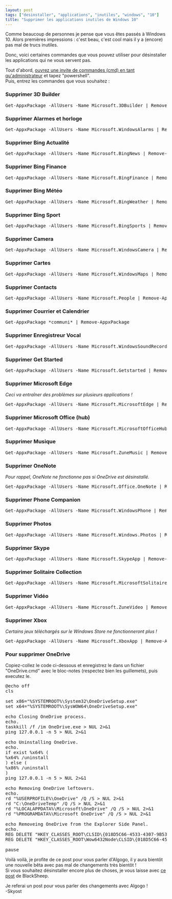 ```yaml
---
layout: post
tags: ["desinstaller", "applications", "inutiles", "windows", "10"]
title: "Supprimer les applications inutiles de Windows 10"
---
```


Comme beaucoup de personnes je pense que vous êtes passés à Windows 10. Alors premières impressions : c'est beau, c'est cool mais il y a (encore) pas mal de trucs inutiles.

Donc, voici certaines commandes que vous pouvez utiliser pour désinstaller les applications qui ne vous servent pas.

Tout d'abord, [ouvrez une invite de commandes (cmd) en tant qu'administrateur](https://i.imgur.com/b7jdIkQ.png) et tapez "powershell".
<br />Puis, entrez les commandes que vous souhaitez :

### Supprimer 3D Builder
<pre>Get-AppxPackage -AllUsers -Name Microsoft.3DBuilder | Remove-AppxPackage</pre>

### Supprimer Alarmes et horloge
<pre>Get-AppxPackage -AllUsers -Name Microsoft.WindowsAlarms | Remove-AppxPackage</pre>

### Supprimer Bing Actualité
<pre>Get-AppxPackage -AllUsers -Name Microsoft.BingNews | Remove-AppxPackage</pre>

### Supprimer Bing Finance
<pre>Get-AppxPackage -AllUsers -Name Microsoft.BingFinance | Remove-AppxPackage</pre>

### Supprimer Bing Météo
<pre>Get-AppxPackage -AllUsers -Name Microsoft.BingWeather | Remove-AppxPackage</pre>

### Supprimer Bing Sport
<pre>Get-AppxPackage -AllUsers -Name Microsoft.BingSports | Remove-AppxPackage</pre>

### Supprimer Camera
<pre>Get-AppxPackage -AllUsers -Name Microsoft.WindowsCamera | Remove-AppxPackage</pre>

### Supprimer Cartes
<pre>Get-AppxPackage -AllUsers -Name Microsoft.WindowsMaps | Remove-AppxPackage</pre>

### Supprimer Contacts
<pre>Get-AppxPackage -AllUsers -Name Microsoft.People | Remove-AppxPackage</pre>

### Supprimer Courrier et Calendrier
<pre>Get-AppxPackage *communi* | Remove-AppxPackage</pre>

### Supprimer Enregistreur Vocal
<pre>Get-AppxPackage -AllUsers -Name Microsoft.WindowsSoundRecorder | Remove-AppxPackage</pre>

### Supprimer Get Started
<pre>Get-AppxPackage -AllUsers -Name Microsoft.Getstarted | Remove-AppxPackage</pre>

### Supprimer Microsoft Edge
*Ceci va entraîner des problèmes sur plusieurs applications !*
<pre>Get-AppxPackage -AllUsers -Name Microsoft.MicrosoftEdge | Remove-AppxPackage</pre>

### Supprimer Microsoft Office (hub)
<pre>Get-AppxPackage -AllUsers -Name Microsoft.MicrosoftOfficeHub | Remove-AppxPackage</pre>

### Supprimer Musique
<pre>Get-AppxPackage -AllUsers -Name Microsoft.ZuneMusic | Remove-AppxPackage</pre>

### Supprimer OneNote
*Pour rappel, OneNote ne fonctionne pas si OneDrive est désinstallé.*
<pre>Get-AppxPackage -AllUsers -Name Microsoft.Office.OneNote | Remove-AppxPackage</pre>

### Supprimer Phone Companion
<pre>Get-AppxPackage -AllUsers -Name Microsoft.WindowsPhone | Remove-AppxPackage</pre>

### Supprimer Photos
<pre>Get-AppxPackage -AllUsers -Name Microsoft.Windows.Photos | Remove-AppxPackage</pre>

### Supprimer Skype
<pre>Get-AppxPackage -AllUsers -Name Microsoft.SkypeApp | Remove-AppxPackage</pre>

### Supprimer Solitaire Collection
<pre>Get-AppxPackage -AllUsers -Name Microsoft.MicrosoftSolitaireCollection | Remove-AppxPackage</pre>

### Supprimer Vidéo
<pre>Get-AppxPackage -AllUsers -Name Microsoft.ZuneVideo | Remove-AppxPackage</pre>

### Supprimer Xbox
*Certains jeux téléchargés sur le Windows Store ne fonctionneront plus !*
<pre>Get-AppxPackage -AllUsers -Name Microsoft.XboxApp | Remove-AppxPackage</pre>

### Pour supprimer OneDrive
Copiez-collez le code ci-dessous et enregistrez le dans un fichier "OneDrive.cmd" avec le bloc-notes (respectez bien les guillemets), puis executez le.
<pre>@echo off
cls

set x86="%SYSTEMROOT%\System32\OneDriveSetup.exe"
set x64="%SYSTEMROOT%\SysWOW64\OneDriveSetup.exe"

echo Closing OneDrive process.
echo.
taskkill /f /im OneDrive.exe > NUL 2>&1
ping 127.0.0.1 -n 5 > NUL 2>&1

echo Uninstalling OneDrive.
echo.
if exist %x64% (
%x64% /uninstall
) else (
%x86% /uninstall
)
ping 127.0.0.1 -n 5 > NUL 2>&1

echo Removing OneDrive leftovers.
echo.
rd "%USERPROFILE%\OneDrive" /Q /S > NUL 2>&1
rd "C:\OneDriveTemp" /Q /S > NUL 2>&1
rd "%LOCALAPPDATA%\Microsoft\OneDrive" /Q /S > NUL 2>&1
rd "%PROGRAMDATA%\Microsoft OneDrive" /Q /S > NUL 2>&1 

echo Removeing OneDrive from the Explorer Side Panel.
echo.
REG DELETE "HKEY_CLASSES_ROOT\CLSID\{018D5C66-4533-4307-9B53-224DE2ED1FE6}" /f > NUL 2>&1
REG DELETE "HKEY_CLASSES_ROOT\Wow6432Node\CLSID\{018D5C66-4533-4307-9B53-224DE2ED1FE6}" /f > NUL 2>&1

pause</pre>

Voilà voilà, je profite de ce post pour vous parler d'Algogo, il y aura bientôt une nouvelle bêta avec pas mal de changements très bientôt !
<br />Si vous souhaitez désinstaller encore plus de choses, je vous laisse avec [ce post](http://secondclock.net/?p=28) de BlackSheep.

Je referai un post pour vous parler des changements avec Algogo !<br />
-Skyost